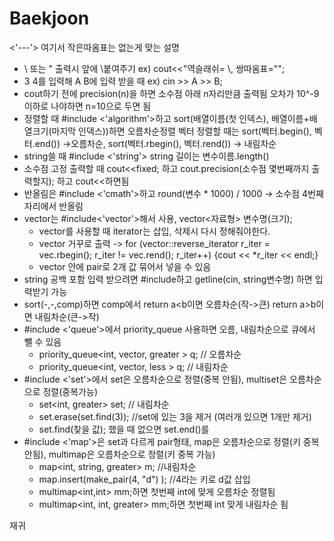 # Baekjoon
<'---'> 여기서 작은따옴표는 없는게 맞는 설명

- \ 또는 " 출력시 앞에 \붙여주기    ex) cout<<"역슬래쉬= \\, 쌍따옴표=\"";
- 3 4를 입력해 A B에 입력 받을 때   ex) cin >> A >> B;
- cout하기 전에 precision(n)을 하면 소수점 아래 n자리만큼 출력됨   오차가 10^-9이하로 나야하면 n=10으로 두면 됨
- 정렬할 때 #include <'algorithm'>하고 sort(배열이름(첫 인덱스), 배열이름+배열크기(마지막 인덱스))하면 오름차순정렬
  벡터 정렬할 때는 sort(벡터.begin(), 벡터.end()) ->오름차순, sort(벡터.rbegin(), 벡터.rend()) -> 내림차순
- string쓸 때 #include <'string'> string 길이는 변수이름.length()
- 소수점 고정 출력할 때 cout<<fixed; 하고 cout.precision(소수점 몇번째까지 출력할지); 하고 cout<<하면됨
- 반올림은 #include <'cmath'>하고  round(변수 * 1000) / 1000 -> 소수점 4번째 자리에서 반올림
- vector는 #include<'vector'>해서 사용, vector<자료형> 변수명(크기);
    - vector를 사용할 때 iterator는 삽입, 삭제시 다시 정해줘야한다.
    - vector 거꾸로 출력 -> for (vector<int>::reverse_iterator r_iter = vec.rbegin(); r_iter != vec.rend(); r_iter++) {cout << *r_iter << endl;}
    - vector 안에 pair로 2개 값 묶어서 넣을 수 있음
- string 공백 포함 입력 받으려면 #include<string>하고 getline(cin, string변수명) 하면 입력받기 가능
- sort(-,-,comp)하면 comp에서 return a<b이면 오름차순(작->큰) return a>b이면 내림차순(큰->작)
- #include <'queue'>에서 priority_queue 사용하면 오름, 내림차순으로 큐에서 뺄 수 있음 
    - priority_queue<int, vector<int>, greater<int> > q;	// 오름차순
    - priority_queue<int, vector<int>, less<int> > q;	// 내림차순
- #include <'set'>에서 set은 오름차순으로 정렬(중복 안됨), multiset은 오름차순으로 정렬(중복가능)
    - set<int, greater<int>> set;  // 내림차순
    - set.erase(set.find(3));   //set에 있는 3을 제거 (여러개 있으면 1개만 제거)
    - set.find(찾을 값); 했을 때 없으면 set.end()를 
- #include <'map'>은 set과 다르게 pair형태, map은 오름차순으로 정렬(키 중복 안됨), multimap은 오름차순으로 정렬(키 중복 가능)
    - map<int, string, greater<int>> m;   //내림차순
    - map.insert(make_pair(4, "d") );     //4라는 키로 d값 삽입
    - multimap<int,int> mm;하면 첫번째 int에 맞게 오름차순 정렬됨
    - multimap<int, int, greater<int>> mm;하면 첫번째 int 맞게 내림차순 됨

  
  
  
 재귀 
